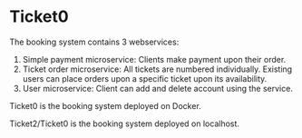 # Ticket0

The booking system contains 3 webservices: 
	
  1) Simple payment microservice: Clients make payment upon their order. 
  2) Ticket order microservice: All tickets are numbered individually.  Existing users can place orders upon a specific ticket upon its 		availability. 
  3) User microservice: Client can add and delete account using the service. 

Ticket0 is the booking system deployed on Docker.

Ticket2/Ticket0 is the booking system deployed on localhost.

